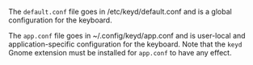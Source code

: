 The `default.conf` file goes in /etc/keyd/default.conf and is a global configuration for the keyboard.

The `app.conf` file goes in ~/.config/keyd/app.conf and is user-local and application-specific configuration for the keyboard. Note that the `keyd` Gnome extension must be installed for `app.conf` to have any effect.